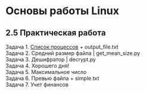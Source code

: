 # Основы работы Linux
## 2.5 Практическая работа<br>
Задача 1. [Список процессов](https://github.com/wafflelios/Python-Advanced/blob/main/mod2/1.%20C%D0%BF%D0%B8%D1%81%D0%BE%D0%BA%20%D0%BF%D1%80%D0%BE%D1%86%D0%B5%D1%81%D1%81%D0%BE%D0%B2.py) + output_file.txt<br>
Задача 2. Средний размер файла | get_mean_size.py<br>
Задача 3. Дешифратор | decrypt.py<br>
Задача 4. Хорошего дня!<br>
Задача 5. Максимальное число<br>
Задача 6. Превью файла + simple.txt<br>
Задача 7. Учет финансов
